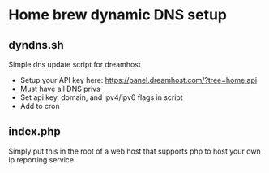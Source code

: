 # Home brew dynamic DNS setup

## dyndns.sh

Simple dns update script for dreamhost

- Setup your API key here: https://panel.dreamhost.com/?tree=home.api
- Must have all DNS privs
- Set api key, domain, and ipv4/ipv6 flags in script
- Add to cron

## index.php

Simply put this in the root of a web host that supports php to host your own ip reporting service
